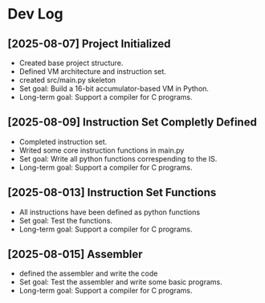 # Dev Log

## [2025-08-07] Project Initialized
- Created base project structure.
- Defined VM architecture and instruction set.
- created src/main.py skeleton
- Set goal: Build a 16-bit accumulator-based VM in Python.
- Long-term goal: Support a compiler for C programs.

## [2025-08-09] Instruction Set Completly Defined
- Completed instruction set.
- Writed some core instruction functions in main.py
- Set goal: Write all python functions correspending to the IS.
- Long-term goal: Support a compiler for C programs.

## [2025-08-013] Instruction Set Functions
- All instructions have been defined as python functions
- Set goal: Test the functions.
- Long-term goal: Support a compiler for C programs.

## [2025-08-015] Assembler
- defined the assembler and write the code
- Set goal: Test the assembler and write some basic programs.
- Long-term goal: Support a compiler for C programs.
